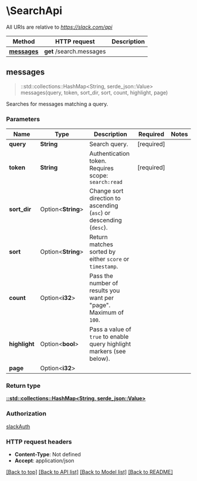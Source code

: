 # \SearchApi

All URIs are relative to *https://slack.com/api*

Method | HTTP request | Description
------------- | ------------- | -------------
[**messages**](SearchApi.md#messages) | **get** /search.messages | 



## messages

> ::std::collections::HashMap<String, serde_json::Value> messages(query, token, sort_dir, sort, count, highlight, page)


Searches for messages matching a query.

### Parameters


Name | Type | Description  | Required | Notes
------------- | ------------- | ------------- | ------------- | -------------
**query** | **String** | Search query. | [required] |
**token** | **String** | Authentication token. Requires scope: `search:read` | [required] |
**sort_dir** | Option<**String**> | Change sort direction to ascending (`asc`) or descending (`desc`). |  |
**sort** | Option<**String**> | Return matches sorted by either `score` or `timestamp`. |  |
**count** | Option<**i32**> | Pass the number of results you want per \"page\". Maximum of `100`. |  |
**highlight** | Option<**bool**> | Pass a value of `true` to enable query highlight markers (see below). |  |
**page** | Option<**i32**> |  |  |

### Return type

[**::std::collections::HashMap<String, serde_json::Value>**](serde_json::Value.md)

### Authorization

[slackAuth](../README.md#slackAuth)

### HTTP request headers

- **Content-Type**: Not defined
- **Accept**: application/json

[[Back to top]](#) [[Back to API list]](../README.md#documentation-for-api-endpoints) [[Back to Model list]](../README.md#documentation-for-models) [[Back to README]](../README.md)

